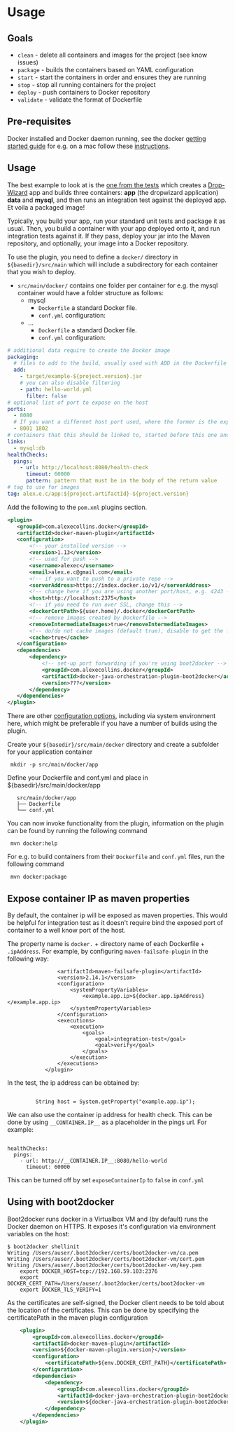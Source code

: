 Usage
===
Goals
---
* `clean` - delete all containers and images for the project (see know issues)
* `package` - builds the containers based on YAML configuration
* `start` - start the containers in order and ensures they are running
* `stop` - stop all running containers for the project
* `deploy` - push containers to Docker repository
* `validate` - validate the format of Dockerfile

Pre-requisites
---
Docker installed and Docker daemon running, see the docker [getting started guide](https://www.docker.io/gettingstarted/) for e.g. on a mac follow these [instructions](http://docs.docker.io/en/latest/installation/mac/).

Usage
---
The best example to look at is the [one from the tests](src/it/build-test-it) which creates a [Drop-Wizard](https://dropwizard.github.io/dropwizard/) app and builds three containers: __app__ (the dropwizard application) __data__ and __mysql__, and then runs an integration test against the deployed app. Et voila a packaged image!

Typically, you build your app, run your standard unit tests and package it as usual. Then, you build a container with your app deployed onto it, and run integration tests against it. If they pass, deploy your jar into the Maven repository, and optionally, your image into a Docker repository.

To use the plugin, you need to define a `docker/` directory in `${basedir}/src/main` which will include a subdirectory for each container that you wish to deploy.

- `src/main/docker/` contains one folder per container for e.g. the mysql container would have a folder structure as follows:
    - mysql
        - `Dockerfile` a standard Docker file.
        - `conf.yml` configuration:
    - ...
        - `Dockerfile` a standard Docker file.
        - `conf.yml` configuration:

```yml
# additional data require to create the Docker image
packaging:
  # files to add to the build, usually used with ADD in the Dockerfile
  add:
    - target/example-${project.version}.jar
    # you can also disable filtering
    - path: hello-world.yml
      filter: false
# optional list of port to expose on the host
ports:
  - 8080
  # If you want a different host port used, where the former is the exposed port and the latter the container port.
  - 8001 1802
# containers that this should be linked to, started before this one and stopped afterwards, optional alias after colon
links:
  - mysql:db
healthChecks:
  pings:
    - url: http://localhost:8080/health-check
      timeout: 60000
      pattern: pattern that must be in the body of the return value
# tag to use for images
tag: alex.e.c/app:${project.artifactId}-${project.version}
 ```

Add the following to the `pom.xml` plugins section.

 ```xml
<plugin>
    <groupId>com.alexecollins.docker</groupId>
    <artifactId>docker-maven-plugin</artifactId>
    <configuration>
        <!-- your installed version -->
        <version>1.13</version>
        <!-- used for push -->
        <username>alexec</username>
        <email>alex.e.c@gmail.com</email>
        <!-- if you want to push to a private repo -->
        <serverAddress>https://index.docker.io/v1/</serverAddress>
        <!-- change here if you are using another port/host, e.g. 4243 -->
        <host>http://localhost:2375</host>
        <!-- if you need to run over SSL, change this -->
        <dockerCertPath>${user.home}/.docker</dockerCertPath>
        <!-- remove images created by Dockerfile -->
        <removeIntermediateImages>true</removeIntermediateImages>
        <!-- do/do not cache images (default true), disable to get the freshest images -->
        <cache>true</cache>
    </configuration>
    <dependencies>
        <dependency>
            <!-- set-up port forwarding if you're using boot2docker -->
            <groupId>com.alexecollins.docker</groupId>
            <artifactId>docker-java-orchestration-plugin-boot2docker</artifactId>
            <version>???</version>
        </dependency>
    </dependencies>
</plugin>
 ```

There are other [configuration options](https://github.com/docker-java/docker-java#configuration), including via system environment here, which might be preferable if you have a number of builds using the plugin.

Create your `${basedir}/src/main/docker` directory and create a subfolder for your application container

     mkdir -p src/main/docker/app
 
Define your Dockerfile and conf.yml and place in ${basedir}/src/main/docker/app

 ```tree
    src/main/docker/app
    ├── Dockerfile
    └── conf.yml
 ```

You can now invoke functionality from the plugin, information on the plugin can be found by running the following command

     mvn docker:help

For e.g. to build containers from their `Dockerfile` and `conf.yml` files, run the following command

     mvn docker:package


Expose container IP as maven properties
---

By default, the container ip will be exposed as maven properties. This would be helpful for integration test as it doesn't require bind the exposed port of container to a well know port of the host.

The property name is `docker.` + directory name of each Dockerfile + `.ipAddress`. For example, by configuring `maven-failsafe-plugin` in the following way:

```<plugin>
                <artifactId>maven-failsafe-plugin</artifactId>
                <version>2.14.1</version>
                <configuration>
                    <systemPropertyVariables>
                        <example.app.ip>${docker.app.ipAddress}</example.app.ip>
                    </systemPropertyVariables>
                </configuration>
                <executions>
                    <execution>
                        <goals>
                            <goal>integration-test</goal>
                            <goal>verify</goal>
                        </goals>
                    </execution>
                </executions>
            </plugin>
```


In the test, the ip address can be obtained by:


```

         String host = System.getProperty("example.app.ip");

```

We can also use the container ip address for health check.  This can be done by using `__CONTAINER.IP__` as a placeholder in the pings url. For example: 


```

healthChecks:
  pings:
    - url: http://__CONTAINER.IP__:8080/hello-world
      timeout: 60000

```

This can be turned off by set `exposeContainerIp` to `false` in `conf.yml`

Using with boot2docker
---

Boot2docker runs docker in a Virtualbox VM and (by default) runs the Docker daemon on HTTPS. It exposes it's configuration via environment variables on the host:

```
$ boot2docker shellinit
Writing /Users/auser/.boot2docker/certs/boot2docker-vm/ca.pem
Writing /Users/auser/.boot2docker/certs/boot2docker-vm/cert.pem
Writing /Users/auser/.boot2docker/certs/boot2docker-vm/key.pem
    export DOCKER_HOST=tcp://192.168.59.103:2376
    export DOCKER_CERT_PATH=/Users/auser/.boot2docker/certs/boot2docker-vm
    export DOCKER_TLS_VERIFY=1
```

As the certificates are self-signed, the Docker client needs to be told about the location of the certificates. This can be done by specifying
the certificatePath in the maven plugin configuration

```xml
    <plugin>
        <groupId>com.alexecollins.docker</groupId>
        <artifactId>docker-maven-plugin</artifactId>
        <version>${docker-maven-plugin.version}</version>
        <configuration>
            <certificatePath>${env.DOCKER_CERT_PATH}</certificatePath>
        </configuration>
        <dependencies>
            <dependency>
                <groupId>com.alexecollins.docker</groupId>
                <artifactId>docker-java-orchestration-plugin-boot2docker</artifactId>
                <version>${docker-java-orchestration-plugin-boot2docker.version}</version>
            </dependency>
        </dependencies>
    </plugin>

```
